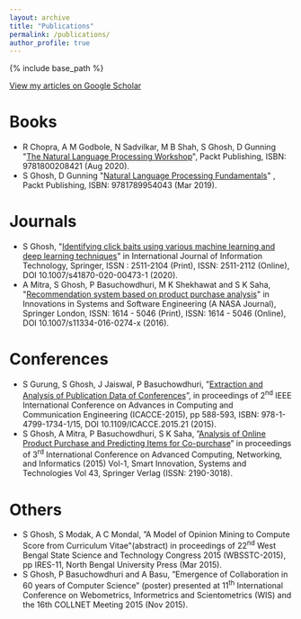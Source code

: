 ```yaml
---
layout: archive
title: "Publications"
permalink: /publications/
author_profile: true
---
```


{% include base_path %}

[View my articles on Google Scholar](https://scholar.google.com/citations?hl=en&user=7Jm4_McAAAAJ)

Books
=====
* R Chopra, A M Godbole, N Sadvilkar, M B Shah, S Ghosh,  D Gunning "[The Natural Language Processing Workshop](https://www.packtpub.com/product/the-natural-language-processing-workshop/9781800208421)",  Packt Publishing, ISBN: 9781800208421 (Aug 2020).
* S Ghosh,  D Gunning  "[Natural Language Processing Fundamentals](https://www.packtpub.com/big-data-and-business-intelligence/natural-language-processing-fundamentals)" , Packt Publishing, ISBN: 9781789954043 (Mar 2019).

Journals
========

* S Ghosh, "[Identifying click baits using various machine learning and deep learning techniques](https://doi.org/10.1007/s41870-020-00473-1)" in International Journal of Information Technology, Springer, ISSN : 2511-2104 (Print), ISSN: 2511-2112 (Online), DOI 10.1007/s41870-020-00473-1 (2020).
* A Mitra, S Ghosh, P Basuchowdhuri, M K Shekhawat and S K Saha, "[Recommendation system based on product purchase analysis](https://doi.org/10.1007/s11334-016-0274-x)" in Innovations in Systems and Software Engineering (A NASA Journal), Springer London, ISSN: 1614 - 5046 (Print), ISSN:  1614 - 5046 (Online), DOI 10.1007/s11334-016-0274-x (2016).

Conferences
===========
* S Gurung, S Ghosh, J Jaiswal, P Basuchowdhuri, ”[Extraction and Analysis of Publication Data of Conferences](https://doi.org/10.1109/ICACCE.2015.21)”, in proceedings of 2<sup>nd</sup> IEEE International Conference on Advances in Computing and Communication Engineering (ICACCE-2015), pp 588-593, ISBN: 978-1-4799-1734-1/15, DOI 10.1109/ICACCE.2015.21 (2015).
* S Ghosh, A Mitra, P Basuchowdhuri, S K Saha, ”[Analysis of Online Product Purchase and Predicting Items for Co-purchase](https://doi.org/10.1007/978-81-322-2538-6_60)”  in proceedings of 3<sup>rd</sup> International Conference on Advanced Computing, Networking, and Informatics (2015) Vol-1, Smart Innovation, Systems and Technologies Vol 43, Springer Verlag (ISSN: 2190-3018).

Others
======
* S Ghosh, S Modak, A C Mondal, ”A Model of Opinion Mining to Compute Score from Curriculum Vitae"(abstract) in proceedings of 22<sup>nd</sup> West Bengal State Science and Technology Congress 2015 (WBSSTC-2015), pp IRES-11, North Bengal University Press (Mar 2015).
* S Ghosh, P Basuchowdhuri and A Basu, ”Emergence of Collaboration in 60 years of Computer Science” (poster) presented at 11<sup>th</sup> International Conference on Webometrics, Informetrics and Scientometrics (WIS) and the 16th COLLNET Meeting 2015 (Nov 2015).


<!---
{% if author.googlescholar %}
  You can also find my articles on <u><a href="{{author.googlescholar}}">my Google Scholar profile</a>.</u>
{% endif %}
{% for post in site.publications reversed %}
  {% include archive-single.html %}
{% endfor %}
-->
